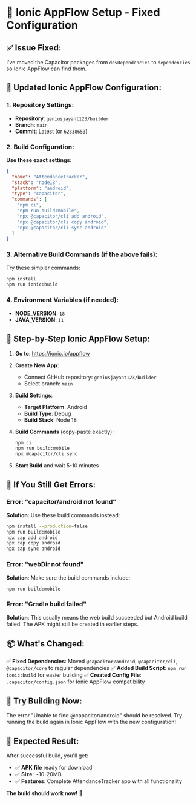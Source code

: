 # 🚀 Ionic AppFlow Setup - Fixed Configuration

## ✅ **Issue Fixed:**

I've moved the Capacitor packages from `devDependencies` to `dependencies` so Ionic AppFlow can find them.

## 📱 **Updated Ionic AppFlow Configuration:**

### **1. Repository Settings:**

- **Repository**: `geniusjayant123/builder`
- **Branch**: `main`
- **Commit**: Latest (or `62338653`)

### **2. Build Configuration:**

**Use these exact settings:**

```json
{
  "name": "AttendanceTracker",
  "stack": "node18",
  "platform": "android",
  "type": "capacitor",
  "commands": [
    "npm ci",
    "npm run build:mobile",
    "npx @capacitor/cli add android",
    "npx @capacitor/cli copy android",
    "npx @capacitor/cli sync android"
  ]
}
```

### **3. Alternative Build Commands (if the above fails):**

Try these simpler commands:

```bash
npm install
npm run ionic:build
```

### **4. Environment Variables (if needed):**

- **NODE_VERSION**: `18`
- **JAVA_VERSION**: `11`

## 🎯 **Step-by-Step Ionic AppFlow Setup:**

1. **Go to**: https://ionic.io/appflow

2. **Create New App**:

   - Connect GitHub repository: `geniusjayant123/builder`
   - Select branch: `main`

3. **Build Settings**:

   - **Target Platform**: Android
   - **Build Type**: Debug
   - **Build Stack**: Node 18

4. **Build Commands** (copy-paste exactly):

   ```bash
   npm ci
   npm run build:mobile
   npx @capacitor/cli sync
   ```

5. **Start Build** and wait 5-10 minutes

## 🔧 **If You Still Get Errors:**

### **Error: "capacitor/android not found"**

**Solution**: Use these build commands instead:

```bash
npm install --production=false
npm run build:mobile
npx cap add android
npx cap copy android
npx cap sync android
```

### **Error: "webDir not found"**

**Solution**: Make sure the build commands include:

```bash
npm run build:mobile
```

### **Error: "Gradle build failed"**

**Solution**: This usually means the web build succeeded but Android build failed. The APK might still be created in earlier steps.

## 📦 **What's Changed:**

✅ **Fixed Dependencies**: Moved `@capacitor/android`, `@capacitor/cli`, `@capacitor/core` to regular dependencies
✅ **Added Build Script**: `npm run ionic:build` for easier building
✅ **Created Config File**: `.capacitor/config.json` for Ionic AppFlow compatibility

## 🚀 **Try Building Now:**

The error "Unable to find @capacitor/android" should be resolved. Try running the build again in Ionic AppFlow with the new configuration!

## 📱 **Expected Result:**

After successful build, you'll get:

- ✅ **APK file** ready for download
- ✅ **Size**: ~10-20MB
- ✅ **Features**: Complete AttendanceTracker app with all functionality

**The build should work now!** 🎉
